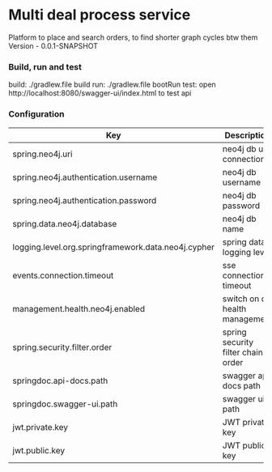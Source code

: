 # Multi deal process service
Platform to place and search orders, to find shorter graph cycles btw them
Version - 0.0.1-SNAPSHOT

### Build, run and test
build: ./gradlew.file build
run: ./gradlew.file bootRun
test: open http://localhost:8080/swagger-ui/index.html to test api

### Configuration

| Key                                                 | Description                        |
|-----------------------------------------------------|------------------------------------|
| spring.neo4j.uri                                    | neo4j db url connection            |
| spring.neo4j.authentication.username                | neo4j db username                  |
| spring.neo4j.authentication.password                | neo4j db password                  |
| spring.data.neo4j.database                          | neo4j db name                      |
| logging.level.org.springframework.data.neo4j.cypher | spring data logging level          |
| events.connection.timeout                           | sse connection timeout             |
| management.health.neo4j.enabled                     | switch on db health management     |
| spring.security.filter.order                        | spring security filter chain order |
| springdoc.api-docs.path                             | swagger api docs path              |
| springdoc.swagger-ui.path                           | swagger ui path                    |
| jwt.private.key                                     | JWT private key                    |
| jwt.public.key                                      | JWT public key                     |


